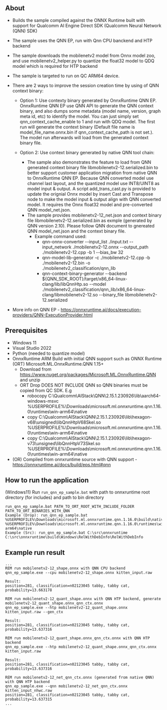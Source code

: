 ## About
- Builds the sample compiled against the ONNX Runtime built with support for Qualcomm AI Engine Direct SDK (Qualcomm Neural Network (QNN) SDK)
- The sample uses the QNN EP, run with Qnn CPU banckend and HTP backend
- The sample downloads the mobilenetv2 model from Onnx model zoo, and use mobilenetv2_helper.py to quantize the float32 model to QDQ model which is required for HTP backend
- The sample is targeted to run on QC ARM64 device.
- There are 2 ways to improve the session creation time by using of QNN context binary:
  - Option 1: Use contexty binary generated by OnnxRuntime QNN EP. OnnxRuntime QNN EP use QNN API to generate the QNN context binary, and also dumps some metadata (model name, version, graph meta id, etc) to identify the model. You can just simply set qnn_context_cache_enable to 1 and run with QDQ model. The first run will generate the context binary (Default file name is model_file_name.onnx.bin if qnn_context_cache_path is not set.). The model run afterwards will load from the generated context binary file.
  
  - Option 2: Use context binary generated by native QNN tool chain:
    - The sample also demonstrates the feature to load from QNN generated context binary file libmobilenetv2-12.serialized.bin to better support customer application migration from native QNN to OnnxRuntime QNN EP. Because QNN converted model use channel last layout, and the quantized model use INT8/UINT8 as model input & output. A script add_trans_cast.py is provided to update the orignial Onnx model by insert Cast and Transpose node to make the model input & output align with QNN converted model. It requires the Onnx float32 model and pre-converted QNN model_net.json.
    - The sample provides mobilenetv2-12_net.json and context binary file libmobilenetv2-12.serialized.bin as exmple (generated by QNN version 2.10). Please follow QNN document to gnereated QNN model_net.json and the context binary file.
      - Example command used:
        - qnn-onnx-converter --input_list ./input.txt --input_network ./mobilenetv2-12.onnx --output_path ./mobilenetv2-12.cpp -b 1 --bias_bw 32
        - qnn-model-lib-generator -c ./mobilenetv2-12.cpp -b ./mobilenetv2-12.bin -o ./mobilenetv2_classification/qnn_lib
        - qnn-context-binary-generator --backend ${QNN_SDK_ROOT}/target/x86_64-linux-clang/lib/libQnnHtp.so --model ./mobilenetv2_classification/qnn_lib/x86_64-linux-clang/libmobilenetv2-12.so --binary_file libmobilenetv2-12.serialized

- More info on QNN EP - https://onnxruntime.ai/docs/execution-providers/QNN-ExecutionProvider.html

## Prerequisites
- Windows 11
- Visual Studio 2022
- Python (needed to quantize model)
- OnnxRuntime ARM Build with initial QNN support such as ONNX Runtime (ORT) Microsoft.ML.OnnxRuntime.QNN 1.15+ 
  - Download from https://www.nuget.org/packages/Microsoft.ML.OnnxRuntime.QNN and unzip
  - ORT Drop DOES NOT INCLUDE QNN so QNN binaries must be copied from QC SDK. E.g
    - robocopy C:\Qualcomm\AIStack\QNN\2.15.1.230926\lib\aarch64-windows-msvc %USERPROFILE%\Downloads\microsoft.ml.onnxruntime.qnn.1.16.0\runtimes\win-arm64\native
    - copy C:\Qualcomm\AIStack\QNN\2.15.1.230926\lib\hexagon-v68\unsigned\libQnnHtpV68Skel.so %USERPROFILE%\Downloads\microsoft.ml.onnxruntime.qnn.1.16.0\runtimes\win-arm64\native
    - copy C:\Qualcomm\AIStack\QNN\2.15.1.230926\lib\hexagon-v73\unsigned\libQnnHtpV73Skel.so %USERPROFILE%\Downloads\microsoft.ml.onnxruntime.qnn.1.16.0\runtimes\win-arm64\native
- (OR) Compiled from onnxruntime source with QNN support - https://onnxruntime.ai/docs/build/eps.html#qnn

## How to run the application
(Windows11) Run ```run_qnn_ep_sample.bat``` with path to onnxruntime root directory (for includes) and path to bin directory
```
run_qnn_ep_sample.bat PATH_TO_ORT_ROOT_WITH_INCLUDE_FOLDER PATH_TO_ORT_BINARIES_WITH_QNN
Example (Drop): run_qnn_ep_sample.bat %USERPROFILE%\Downloads\microsoft.ml.onnxruntime.qnn.1.16.0\build\native %USERPROFILE%\Downloads\microsoft.ml.onnxruntime.qnn.1.16.0\runtimes\win-arm64\native
Example (Src): run_qnn_ep_sample.bat C:\src\onnxruntime C:\src\onnxruntime\build\Windows\RelWithDebInfo\RelWithDebInfo
```

## Example run result
```
...
REM run mobilenetv2-12_shape.onnx with QNN CPU backend
qnn_ep_sample.exe --cpu mobilenetv2-12_shape.onnx kitten_input.raw

Result:
position=281, classification=n02123045 tabby, tabby cat, probability=13.663178

REM run mobilenetv2-12_quant_shape.onnx with QNN HTP backend, generate mobilenetv2-12_quant_shape.onnx_qnn_ctx.onnx
qnn_ep_sample.exe --htp mobilenetv2-12_quant_shape.onnx kitten_input.raw --gen_ctx

Result:
position=281, classification=n02123045 tabby, tabby cat, probability=13.637316

REM run mobilenetv2-12_quant_shape.onnx_qnn_ctx.onnx with QNN HTP backend
qnn_ep_sample.exe --htp mobilenetv2-12_quant_shape.onnx_qnn_ctx.onnx kitten_input.raw

Result:
position=281, classification=n02123045 tabby, tabby cat, probability=13.637316

REM run mobilenetv2-12_net_qnn_ctx.onnx (generated from native QNN) with QNN HTP backend
qnn_ep_sample.exe --qnn mobilenetv2-12_net_qnn_ctx.onnx kitten_input_nhwc.raw
position=281, classification=n02123045 tabby, tabby cat, probability=13.637315
...
```